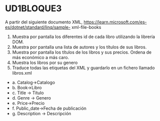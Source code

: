 # UD1BLOQUE3

A partir del siguiente documento XML, https://learn.microsoft.com/es-es/dotnet/standard/linq/sample- xml-file-books

1. Muestra por pantalla los diferentes id de cada libro utilizando la librería DOM.
2. Muestra por pantalla una lista de autores y los títulos de sus libros.
3. Muestra por pantalla los títulos de los libros y sus precios. Ordena de más económico a más caro.
4. Muestra los libros por su genero
5. Traduce todas las etiquetas del XML y guardarlo en un fichero llamado libros.xml
   
* a. Catalog→Catalogo
* b. Book→Libro
* c. Title → Título
* d. Genre → Genero
* e. Price→Precio
* f. Public_date→Fecha de publicación
* g. Description → Descripción
